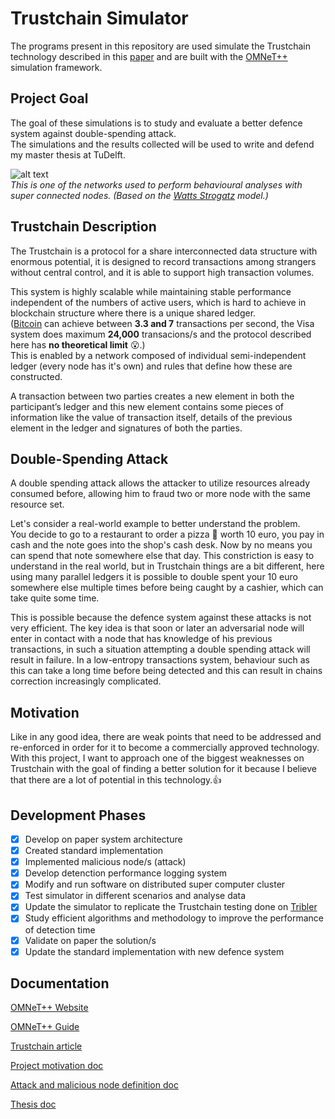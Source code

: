 # Trustchain Simulator
The programs present in this repository are used simulate the Trustchain technology described in this [paper](https://www.sciencedirect.com/science/article/pii/S0167739X17318988) and are built with the [OMNeT++](https://omnetpp.org/) simulation framework.


## Project Goal
The goal of these simulations is to study and evaluate a better defence system against double-spending attack.  
The simulations and the results collected will be used to write and defend my master thesis at TuDelft.

![alt text](https://raw.githubusercontent.com/umeer/TrustChain-Simulator/master/Graphs/MATLAB%20Graphs/network_graph_image.JPG)  
*This is one of the networks used to perform behavioural analyses with super connected nodes. (Based on the [Watts Strogatz](http://www.stats.ox.ac.uk/~reinert/talks/swtalkparis.pdf) model.)*

## Trustchain Description
The Trustchain is a protocol for a share interconnected data structure with enormous potential, it is designed to record transactions among strangers without central control, and it is able to support high transaction volumes.  

This system is highly scalable while maintaining stable performance independent of the numbers of active users, which is hard to achieve in blockchain structure where there is a unique shared ledger.  
([Bitcoin](https://bitcoin.org/bitcoin.pdf) can achieve between **3.3 and 7** transactions per second, the Visa system does maximum **24,000** transacions/s and the  protocol described here has **no theoretical limit** :open_mouth:.)  
This is enabled by a network composed of individual semi-independent ledger (every node has it's own) and rules that define how these are constructed.   

A transaction between two parties creates a new element in both the participant’s ledger and this new element contains some pieces of information like the value of transaction itself, details of the previous element in the ledger and signatures of both the parties.
 
## Double-Spending Attack
A double spending attack allows the attacker to utilize resources already consumed before, allowing him to fraud two or more node with the same resource set.   

Let's consider a real-world example to better understand the problem.   
You decide to go to a restaurant to order a pizza :pizza: worth 10 euro, you pay in cash and the note goes into the shop's cash desk. Now by no means you can spend that note somewhere else that day. This constriction is easy to understand in the real world, but in Trustchain things are a bit different, here using many parallel ledgers it is possible to double spent your 10 euro somewhere else multiple times before being caught by a cashier, which can take quite some time.  

This is possible because the defence system against these attacks is not very efficient.
The key idea is that soon or later an adversarial node will enter in contact with a node that has knowledge of his previous transactions, in such a situation attempting a double spending attack will result in failure. 
In a low-entropy transactions system, behaviour such as this can take a long time before being detected and this can result in chains correction increasingly complicated.   

## Motivation
Like in any good idea, there are weak points that need to be addressed and re-enforced in order for it to become a commercially approved technology.  
With this project, I want to approach one of the biggest weaknesses on Trustchain with the goal of finding a better solution for it because I believe that there are a lot of potential in this technology.:+1:


## Development Phases
- [x] Develop on paper system architecture
- [x] Created standard implementation
- [x] Implemented malicious node/s (attack)
- [x] Develop detenction performance logging system
- [x] Modify and run software on distributed super computer cluster
- [x] Test simulator in different scenarios and analyse data
- [x] Update the simulator to replicate the Trustchain testing done on [Tribler](https://github.com/Tribler/tribler)
- [x] Study efficient algorithms and methodology to improve the performance of detection time
- [x] Validate on paper the solution/s
- [x] Update the standard implementation with new defence system

## Documentation
[OMNeT++ Website](https://omnetpp.org/)

[OMNeT++ Guide](https://doc.omnetpp.org/omnetpp/manual/)

[Trustchain article](https://www.sciencedirect.com/science/article/pii/S0167739X17318988)

[Project motivation doc](https://www.overleaf.com/read/mqxnswyjzcbm)

[Attack and malicious node definition doc](https://www.overleaf.com/read/wmnnttvdggzb)

[Thesis doc]()



